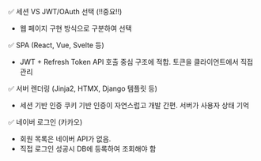 ✅ 세션 VS JWT/OAuth 선택 (!!중요!!)
  * 웹 페이지 구현 방식으로 구분하여 선택

✅ SPA (React, Vue, Svelte 등)
  * JWT + Refresh Token	API 호출 중심 구조에 적합. 토큰을 클라이언트에서 직접 관리

✅ 서버 렌더링 (Jinja2, HTMX, Django 템플릿 등)
  * 세션 기반 인증	쿠키 기반 인증이 자연스럽고 개발 간편. 서버가 사용자 상태 기억

✅ 네이버 로그인 (카카오)
  * 회원 목록은 네이버 API가 없음.
  * 직접 로그인 성공시 DB에 등록하여 조회해야 함